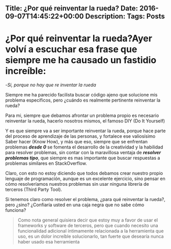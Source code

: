 Title: ¿Por qué reinventar la rueda?
Date: 2016-09-07T14:45:22+00:00
Description: 
Tags: Posts
---
# ¿Por qué reinventar la rueda?Ayer volví a escuchar esa frase que siempre me ha causado un fastidio increíble:

-*Si, porque no hay que re inventar la rueda*

Siempre me ha parecido facilista buscar código ajeno que solucione mis problema específicos, pero ¿cuándo es realmente pertinente reinventar la rueda?

Para mi, siempre que debamos afrontar un problema propio es necesario reinventar la rueda, hacerlo nosotros mismos, el famoso DIY (Do It Yourself)

Y es que siempre va a ser importante reinventar la rueda, porque hace parte del proceso de aprendizaje de las personas, y fortalece ese valiosísimo Saber hacer (Know How), y más que eso, siempre que se enfrentan problemas ***desde 0*** se fomenta el desarrollo de la creatividad y la habilidad para resolver problemas, sin contar con la maravillosa ventaja de ***resolver problemas tipo***, que siempre es mas importante que buscar respuestas a problemas similares en StackOverflow.

Claro, con esto no estoy diciendo que todos debamos crear nuestro propio lenguaje de programación, aunque es un excelente ejercicio, sino pensar en cómo resolveríamos nuestros problemas sin usar ninguna librería de terceros (Third Party Tool). 

Si tenemos claro como resolver el problema, ¿para qué reinventar la rueda?, pero ¿sino? ¿Confiaría usted en una caja negra que no sabe cómo funciona?

> Como nota general quisiera decir que estoy muy a favor de usar el frameworks y software de terceros, pero que cuando necesito una funcionalidad adicional íntimamente relacionada a la herramienta que uso, es un dolor increíble solucionarlo, tan fuerte que desearía nunca haber usado esa herramienta